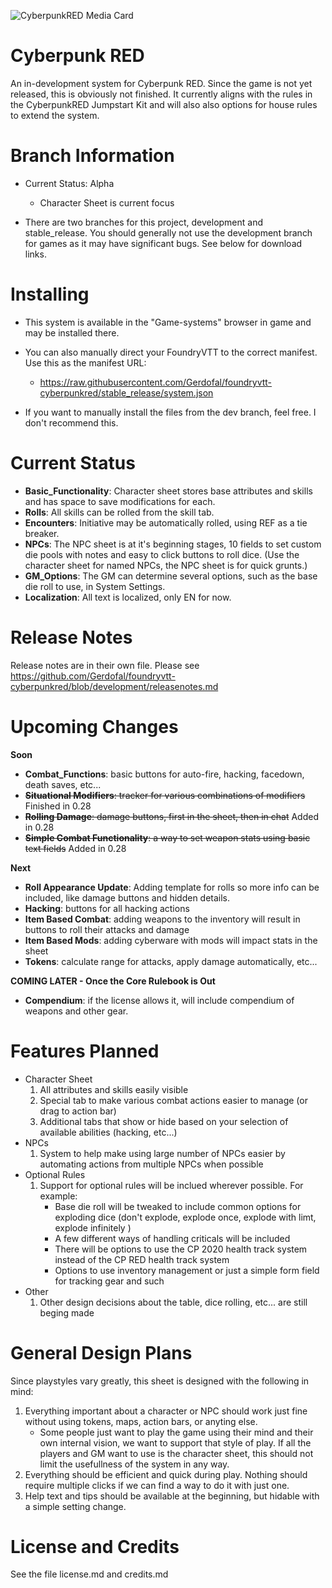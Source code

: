 ![CyberpunkRED Media Card](https://github.com/Gerdofal/foundryvtt-cyberpunkred/blob/development/css/cpredmediacard.png?raw=true "CyberpunkRED Media Card")
# Cyberpunk RED

An in-development system for Cyberpunk RED. Since the game is not yet released, this is obviously not finished. It currently aligns with the rules in the CyberpunkRED Jumpstart Kit and will also also options for house rules to extend the system.

# Branch Information

- Current Status: Alpha
  - Character Sheet is current focus

- There are two branches for this project, development and stable_release. You should generally not use the development branch for games as it may have significant bugs. See below for download links.

# Installing

- This system is available in the "Game-systems" browser in game and may be installed there.

- You can also manually direct your FoundryVTT to the correct manifest. Use this as the manifest URL:
  - https://raw.githubusercontent.com/Gerdofal/foundryvtt-cyberpunkred/stable_release/system.json

- If you want to manually install the files from the dev branch, feel free. I don't recommend this.

# Current Status
- **Basic_Functionality**: Character sheet stores base attributes and skills and has space to save modifications for each.
- **Rolls**: All skills can be rolled from the skill tab.
- **Encounters**: Initiative may be automatically rolled, using REF as a tie breaker.
- **NPCs**: The NPC sheet is at it's beginning stages, 10 fields to set custom die pools with notes and easy to click buttons to roll dice. (Use the character sheet for named NPCs, the NPC sheet is for quick grunts.)
- **GM_Options**: The GM can determine several options, such as the base die roll to use, in System Settings.
- **Localization**: All text is localized, only EN for now.

# Release Notes

Release notes are in their own file. Please see https://github.com/Gerdofal/foundryvtt-cyberpunkred/blob/development/releasenotes.md

# Upcoming Changes

**Soon**
- **Combat_Functions**: basic buttons for auto-fire, hacking, facedown, death saves, etc...
- ~~**Situational Modifiers**: tracker for various combinations of modifiers~~ Finished in 0.28
- ~~**Rolling Damage**: damage buttons, first in the sheet, then in chat~~ Added in 0.28
- ~~**Simple Combat Functionality**: a way to set weapon stats using basic text fields~~ Added in 0.28

**Next**
- **Roll Appearance Update**: Adding template for rolls so more info can be included, like damage buttons and hidden details.
- **Hacking**: buttons for all hacking actions
- **Item Based Combat**: adding weapons to the inventory will result in buttons to roll their attacks and damage
- **Item Based Mods**: adding cyberware with mods will impact stats in the sheet
- **Tokens**: calculate range for attacks, apply damage automatically, etc...

**COMING LATER - Once the Core Rulebook is Out**
- **Compendium**: if the license allows it, will include compendium of weapons and other gear.

# Features Planned

- Character Sheet
  1. All attributes and skills easily visible
  2. Special tab to make various combat actions easier to manage (or drag to action bar)
  3. Additional tabs that show or hide based on your selection of available abilities (hacking, etc...)
- NPCs
  1. System to help make using large number of NPCs easier by automating actions from multiple NPCs when possible
- Optional Rules
  1. Support for optional rules will be inclued wherever possible. For example:
     - Base die roll will be tweaked to include common options for exploding dice (don't explode, explode once, explode with limt, explode infinitely )
     - A few different ways of handling criticals will be included
     - There will be options to use the CP 2020 health track system instead of the CP RED health track system
     - Options to use inventory management or just a simple form field for tracking gear and such
- Other
  1. Other design decisions about the table, dice rolling, etc... are still beging made
  
# General Design Plans

Since playstyles vary greatly, this sheet is designed with the following in mind:

1. Everything important about a character or NPC should work just fine without using tokens, maps, action bars, or anyting else.
   - Some people just want to play the game using their mind and their own internal vision, we want to support that style of play. If all the players and GM want to use is the character sheet, this should not limit the usefullness of the system in any way.
2. Everything should be efficient and quick during play. Nothing should require multiple clicks if we can find a way to do it with just one.
3. Help text and tips should be available at the beginning, but hidable with a simple setting change.

# License and Credits

See the file license.md and credits.md

